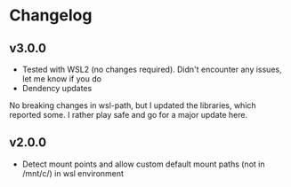 # Changelog
## v3.0.0

- Tested with WSL2 (no changes required). Didn't encounter any issues, let me know if you do
- Dendency updates

No breaking changes in wsl-path, but I updated the libraries, which reported some. I rather play
safe and go for a major update here. 

## v2.0.0

- Detect mount points and allow custom default mount paths (not in /mnt/c/) in wsl environment
